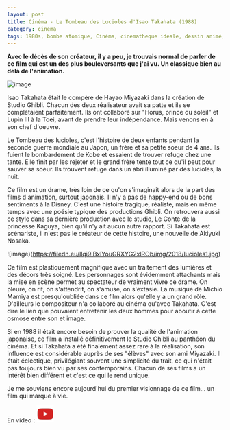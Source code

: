 ```yaml
---
layout: post
title: Cinéma - Le Tombeau des Lucioles d'Isao Takahata (1988)
category: cinema
tags: 1980s, bombe atomique, Cinéma, cinematheque ideale, dessin animé, guerre, japanimation
---
```

**Avec le décès de son créateur, il y a peu, je trouvais normal de parler de ce film qui est un des plus bouleversants que j'ai vu. Un classique bien au delà de l'animation.**

![image](https://filedn.eu/llqi9IBxlYouGRXYG2xlROb/img/2018/isao-takahata.jpg)

Isao Takahata était le compère de Hayao Miyazaki dans la création de Studio Ghibli. Chacun des deux réalisateur avait sa patte et ils se complétaient parfaitement. Ils ont collaboré sur "Horus, prince du soleil" et Lupin III à la Toei, avant de prendre leur indépendance. Mais venons en à son chef d'oeuvre.

Le Tombeau des lucioles, c'est l'histoire de deux enfants pendant la seconde guerre mondiale au Japon, un frère et sa petite soeur de 4 ans. Ils fuient le bombardement de Kobe et essaient de trouver refuge chez une tante. Elle finit par les rejeter et le grand frère tente tout ce qu'il peut pour sauver sa soeur. Ils trouvent refuge dans un abri illuminé par des lucioles, la nuit.

Ce film est un drame, très loin de ce qu'on s'imaginait alors de la part des films d'animation, surtout japonais. Il n'y a pas de happy-end ou de bons sentiments à la Disney. C'est une histoire tragique, réaliste, mais en même temps avec une poésie typique des productions Ghibli. On retrouvera aussi ce style dans sa dernière production avec le studio, Le Conte de la princesse Kaguya, bien qu'il n'y ait aucun autre rapport. Si Takahata est scénariste, il n'est pas le créateur de cette histoire, une nouvelle de Akiyuki Nosaka.

![image)(https://filedn.eu/llqi9IBxlYouGRXYG2xlROb/img/2018/lucioles1.jpg)

Ce film est plastiquement magnifique avec un traitement des lumières et des décors très soigné. Les personnages sont évidemment attachants mais la mise en scène permet au spectateur de vraiment vivre ce drame. On pleure, on rit, on s'attendrit, on s'amuse, on s'extasie. La musique de Michio Mamiya est presqu'oubliée dans ce film alors qu'elle y a un grand rôle. D'ailleurs le compositeur n'a collaboré au cinéma qu'avec Takahata. C'est dire le lien que pouvaient entretenir les deux hommes pour aboutir à cette osmose entre son et image.

Si en 1988 il était encore besoin de prouver la qualité de l'animation japonaise, ce film a installé définitivement le Studio Ghibli au panthéon du cinéma. Et si Takahata a été finalement assez rare à la réalisation, son influence est considérable auprès de ses "élèves" avec son ami Miyazaki. Il était éclectique, privilégiant souvent une simplicité du trait, ce qui n'était pas toujours bien vu par ses contemporains. Chacun de ses films a un intérêt bien différent et c'est ce qui le rend unique.

Je me souviens encore aujourd'hui du premier visionnage de ce film... un film qui marque à vie.

En video : [![video](/images/youtube.png)](https://www.youtube.com/watch?v=uLJo785YJsM)
